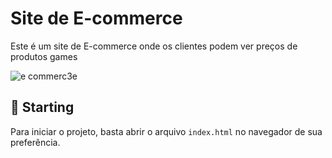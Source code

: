 # Site de E-commerce

Este é um site de E-commerce onde os clientes podem ver preços de produtos games

![e commerc3e](https://github.com/user-attachments/assets/c4c807e5-0dd5-4cff-a0b3-52d3f9a3940a)

## 🚀 Starting

Para iniciar o projeto, basta abrir o arquivo `index.html` no navegador de sua preferência.
